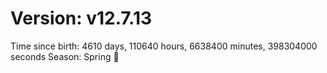 # Version: v12.7.13
Time since birth: 4610 days, 110640 hours, 6638400 minutes, 398304000 seconds
Season: Spring 🌸
